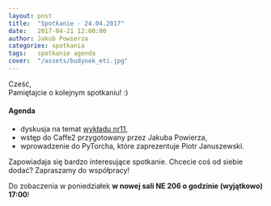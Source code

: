 ```yaml
---
layout: post
title:  "Spotkanie - 24.04.2017"
date:   2017-04-21 12:00:00
author: Jakub Powierza
categories: spotkania
tags:	spotkanie agenda
cover:  "/assets/budynek_eti.jpg"
---
```


Cześć,  
Pamiętajcie o kolejnym spotkaniu! :)  

#### Agenda
- dyskusja na temat [wykładu nr11](https://www.youtube.com/watch?v=ue4RJdI8yRA),
- wstęp do Caffe2 przygotowany przez Jakuba Powierza,
- wprowadzenie do PyTorcha, które zaprezentuje Piotr Januszewski.

Zapowiadaja się bardzo interesujące spotkanie. Chcecie coś od siebie dodać? Zapraszamy do współpracy!  

Do zobaczenia w poniedziałek **w nowej sali NE 206 o godzinie (wyjątkowo) 17:00**!
